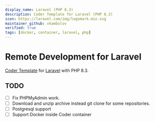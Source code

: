 ```yaml
---
display_name: Laravel (PHP 8.3)
description: Coder Template for Laravel (PHP 8.3)
icon: https://laravel.com/img/logomark.min.svg
maintainer_github: vkambulov
verified: true
tags: [docker, container, laravel, php]
---
```


# Remote Development for Laravel

[Coder Template](https://coder.com/docs/v2/latest/templates) for [Laravel](https://laravel.com) with PHP 8.3.

## TODO

- [ ] Fix PHPMyAdmin work.
- [ ] Download and unzip archive instead git clone for some repositories.
- [ ] Postgresql support
- [ ] Support Docker inside Coder container
